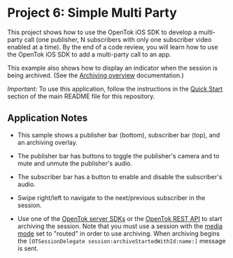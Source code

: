 Project 6: Simple Multi Party
==================================

This project shows how to use the OpenTok iOS SDK to develop a multi-party call
(one publisher, N subscribers with only one subscriber video enabled at a time).
By the end of a code review, you will learn how to use the OpenTok iOS SDK to
add a multi-party call to an app.

This example also shows how to display an indicator when the session is being
archived. (See the [Archiving overview][1] documentation.)

*Important:* To use this application, follow the instructions in the
[Quick Start](../README.md#quick-start) section of the main README file
for this repository.

Application Notes
-----------------

*  This sample shows a publisher bar (bottom), subscriber bar (top), and  an
   archiving overlay.

*  The publisher bar has buttons to toggle the publisher's camera and to
   mute and unmute the publisher's audio.
   
*  The subscriber bar has a button to enable and disable the subscriber's
   audio.

*  Swipe right/left to navigate to the next/previous subscriber in the session.

*  Use one of the [OpenTok server SDKs][2] or the [OpenTok REST API][3] to start
   archiving the session. Note that you must use a session with the
   [media mode][4] set to "routed" in order to use archiving. When archiving
   begins the `[OTSessionDelegate session:archiveStartedWithId:name:]` message
   is sent.

[1]: https://tokbox.com/opentok/tutorials/archiving/
[2]: https://tokbox.com/opentok/libraries/server/
[3]: https://tokbox.com/opentok/api/
[4]: https://tokbox.com/opentok/tutorials/create-session/#media-mode

